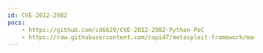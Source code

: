 ```yaml
---
id: CVE-2012-2982
pocs:
    - https://github.com/cd6629/CVE-2012-2982-Python-PoC
    - https://raw.githubusercontent.com/rapid7/metasploit-framework/master/modules/exploits/unix/webapp/webmin_show_cgi_exec.rb
---
```

